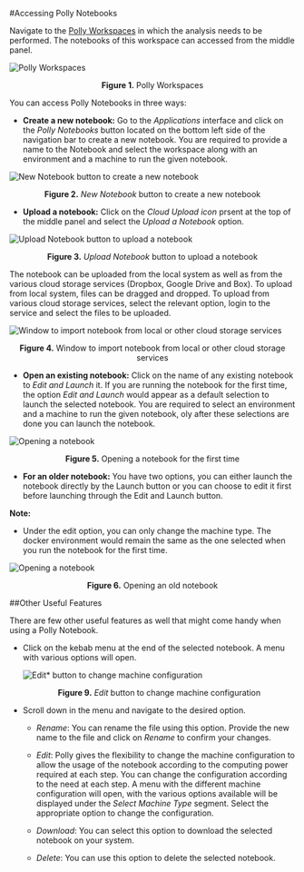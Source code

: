 #Accessing Polly Notebooks

Navigate to the [Polly Workspaces](https://docs.elucidata.io/Getting%20Started/Workspaces.html) in which the analysis needs to be performed. The notebooks of this workspace can accessed from the middle panel.

![Polly Workspaces](../img/Notebooks1/Workspace.png "Polly Workspaces") <center>**Figure 1.** Polly Workspaces</center>

You can access Polly Notebooks in three ways:

*   **Create a new notebook:** Go to the *Applications* interface and click on the *Polly Notebooks* button located on the bottom left side of the navigation bar to create a new notebook. You are required to provide a name to the Notebook and select the workspace along with an environment and a machine to run the given notebook.

![New Notebook button to create a new notebook](../img/Notebooks/Create.png) <center>**Figure 2.** *New Notebook* button to create a new notebook</center>

*   **Upload a notebook:** Click on the *Cloud Upload icon* prsent at the top of the middle panel and select the *Upload a Notebook* option.

![Upload Notebook button to upload a notebook](../img/Notebooks/Notebookupload.png) <center>**Figure 3.** *Upload Notebook* button to upload a notebook</center>

The notebook can be uploaded from the local system as well as from the various cloud storage services (Dropbox, Google Drive and Box). To upload from local system, files can be dragged and dropped. To upload from various cloud storage services, select the relevant option, login to the service and select the files to be uploaded.

![Window to import notebook from local or other cloud storage services](../img/Notebooks1/Upload.png) <center>**Figure 4.** Window to import notebook from local or other cloud storage services</center>

*   **Open an existing notebook:** Click on the name of any existing notebook to *Edit and Launch* it.
If you are running the notebook for the first time, the option *Edit and Launch* would appear as a default selection to launch the selected notebook. You are required to select an environment and a machine to run the given notebook, oly after these selections are done you can launch the notebook.

![Opening a notebook](../img/Notebooks/Opennotebook.png)<center>**Figure 5.** Opening a notebook for the first time</center>

*   **For an older notebook:** You have two options, you can either launch the notebook directly by the Launch button or you can choose to edit it first before launching through the Edit and Launch button. 

**Note:**

*    Under the edit option, you can only change the machine type. The docker environment would remain the same as the one selected when you run the notebook for the first time.

![Opening a notebook](../img/Notebooks/Opennotebook2.png) <center>**Figure 6.** Opening an old notebook</center>


##Other Useful Features

There are few other useful features as well that might come handy when using a Polly Notebook. 
    
*   Click on the kebab menu at the end of the selected notebook. A menu with various options will open.
    
    ![Edit* button to change machine configuration](../img/Notebooks/Features.png) <center>**Figure 9.** *Edit* button to change machine configuration</center>

*   Scroll down in the menu and navigate to the desired option.

    *   *Rename*: You can rename the file using this option. Provide the new name to the file and click on *Rename* to confirm your changes.   

    *   *Edit*: Polly gives the flexibility to change the machine configuration to allow the usage of the notebook according to the computing power required at each step. You can change the configuration according to the need at each step.
    A menu with the different machine configuration will open, with the various options available will be displayed under the *Select Machine Type* segment. Select the appropriate option to change the configuration.
    
    *   *Download*: You can select this option to download the selected notebook on your system.

    *   *Delete*: You can use this option to delete the selected notebook. 

